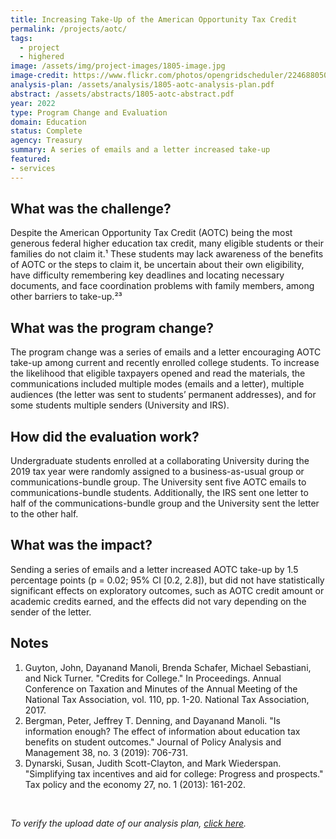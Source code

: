 ```yaml
---
title: Increasing Take-Up of the American Opportunity Tax Credit
permalink: /projects/aotc/
tags: 
  - project
  - highered
image: /assets/img/project-images/1805-image.jpg
image-credit: https://www.flickr.com/photos/opengridscheduler/22468805072
analysis-plan: /assets/analysis/1805-aotc-analysis-plan.pdf
abstract: /assets/abstracts/1805-aotc-abstract.pdf
year: 2022
type: Program Change and Evaluation
domain: Education
status: Complete
agency: Treasury
summary: A series of emails and a letter increased take-up
featured: 
- services
---
```


## What was the challenge?
Despite the American Opportunity Tax Credit (AOTC) being the most generous federal higher education tax credit, many eligible students or their families do not claim it.¹ These students may lack awareness of the benefits of AOTC or the steps to claim it, be uncertain about their own eligibility, have difficulty remembering key deadlines and locating necessary documents, and face coordination problems with family members, among other barriers to take-up.²³

## What was the program change?
The program change was a series of emails and a letter encouraging AOTC take-up among current and recently enrolled college students. To increase the likelihood that eligible taxpayers opened and read the materials, the communications included multiple modes (emails and a letter), multiple audiences (the letter was sent to students’ permanent addresses), and for some students multiple senders (University and IRS). 

## How did the evaluation work?
Undergraduate students enrolled at a collaborating University during the 2019 tax year were randomly assigned to a business-as-usual group or communications-bundle group. The University sent five AOTC emails to communications-bundle students. Additionally, the IRS sent one letter to half of the communications-bundle group and the University sent the letter to the other half.

## What was the impact?
Sending a series of emails and a letter increased AOTC take-up by 1.5 percentage points (p = 0.02; 95% CI [0.2, 2.8]), but did not have statistically significant effects on exploratory outcomes, such as AOTC credit amount or academic credits earned, and the effects did not vary depending on the sender of the letter. 

## Notes
1. Guyton, John, Dayanand Manoli, Brenda Schafer, Michael Sebastiani, and Nick Turner. "Credits for College." In Proceedings. Annual Conference on Taxation and Minutes of the Annual Meeting of the National Tax Association, vol. 110, pp. 1-20. National Tax Association, 2017.
2. Bergman, Peter, Jeffrey T. Denning, and Dayanand Manoli. "Is information enough? The effect of information about education tax benefits on student outcomes." Journal of Policy Analysis and Management 38, no. 3 (2019): 706-731.
3. Dynarski, Susan, Judith Scott-Clayton, and Mark Wiederspan. "Simplifying tax incentives and aid for college: Progress and prospects." Tax policy and the economy 27, no. 1 (2013): 161-202.
<br>
<p>
<i>To verify the upload date of our analysis plan, <a href="https://github.com/gsa-oes/office-of-evaluation-sciences/commits/master/assets/analysis/1805-aotc-analysis-plan.pdf" target="_blank"> click here</a>.</i>
</p>
